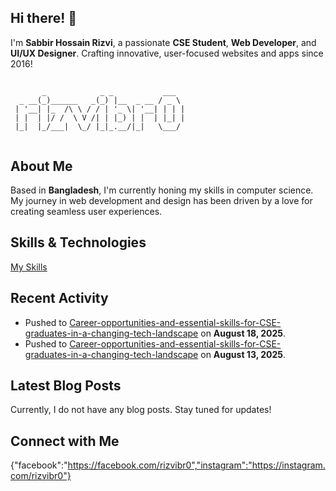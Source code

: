 ## Hi there! 👋

I'm **Sabbir Hossain Rizvi**, a passionate **CSE Student**, **Web Developer**, and **UI/UX Designer**. Crafting innovative, user-focused websites and apps since 2016!

## 

```
       _            _ _           ___  
  _ __(_)______   _(_) |__  _ __ / _ \ 
 | '__| |_  /\ \ / / | '_ \| '__| | | |
 | |  | |/ /  \ V /| | |_) | |  | |_| |
 |_|  |_/___|  \_/ |_|_.__/|_|   \___/ 
                                       
```

## About Me

Based in **Bangladesh**, I'm currently honing my skills in computer science. My journey in web development and design has been driven by a love for creating seamless user experiences.

## Skills & Technologies
[My Skills](https://skillicons.dev/icons?i=cpp,html,css,js,react,django,firebase,tailwind,webpack,git,github,mongodb,express,flutter)

## Recent Activity

- Pushed to [Career-opportunities-and-essential-skills-for-CSE-graduates-in-a-changing-tech-landscape](https://github.com/alaminsoyaib/Career-opportunities-and-essential-skills-for-CSE-graduates-in-a-changing-tech-landscape) on **August 18, 2025**.  
- Pushed to [Career-opportunities-and-essential-skills-for-CSE-graduates-in-a-changing-tech-landscape](https://github.com/alaminsoyaib/Career-opportunities-and-essential-skills-for-CSE-graduates-in-a-changing-tech-landscape) on **August 13, 2025**.

## Latest Blog Posts

Currently, I do not have any blog posts. Stay tuned for updates!

## Connect with Me

{"facebook":"https://facebook.com/rizvibr0","instagram":"https://instagram.com/rizvibr0"}
